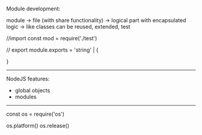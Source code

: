 Module development:

module -> file (with share functionality) -> logical part with encapsulated logic ->  like classes can be reused, extended, test

//import
const mod = require('./test')

// export 
module.exports = 'string' | {

}

---

NodeJS features:
  - global objects
  - modules

---

const os = require('os')

os.platform()
os.release()